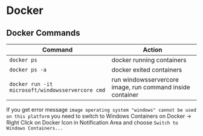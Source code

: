 # Docker

## Docker Commands

| Command                                                     |               Action                                          |
|-------------------------------------------------------------|---------------------------------------------------------------|
|`docker ps`                                                  | docker running containers                                     |
|`docker ps -a`                                               | docker exited containers                                      |
|`docker run -it microsoft/windowsservercore cmd`             | run windowsservercore image, run command inside container     |

If you get error message `image operating system "windows" cannot be used on this platform` you need to switch to Windows Containers on Docker -> Right Click on Docker Icon in Notification Area and choose `Switch to Windows Containers...`
